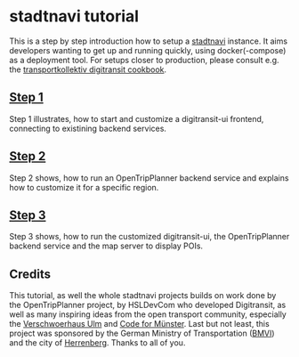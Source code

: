# stadtnavi tutorial
This is a step by step introduction how to setup a [stadtnavi](https://herrenberg.stadtnavi.de/) instance. It aims developers wanting to get up and running quickly, using docker(-compose) as a deployment tool. For setups closer to production, please consult e.g. the [transportkollektiv digitransit cookbook](https://transportkollektiv.github.io/digitransit-setup/).

## [Step 1](01-installing-and-running-ui/README.md)
Step 1 illustrates, how to start and customize a digitransit-ui frontend, connecting to existining backend services.

## [Step 2](02-otp-and-graph-building/README.md)
Step 2 shows, how to run an OpenTripPlanner backend service and explains how to customize it for a specific region.

## [Step 3](03-running-otp-and-digitransit/README.md)
Step 3 shows, how to run the customized digitransit-ui, the OpenTripPlanner backend service and the map server to display POIs.

## Credits
This tutorial, as well the whole stadtnavi projects builds on work done by the OpenTripPlanner project, by HSLDevCom who developed Digitransit, as well as many inspiring ideas from the open transport community, especially the [Verschwoerhaus Ulm](https://verschwoerhaus.de) and [Code for Münster](https://codeformuenster.org). Last but not least, this project was sponsored by the German Ministry of Transportation ([BMVI](https://www.bmvi.de/)) and the city of [Herrenberg](https://herrenberg.de/). Thanks to all of you.
